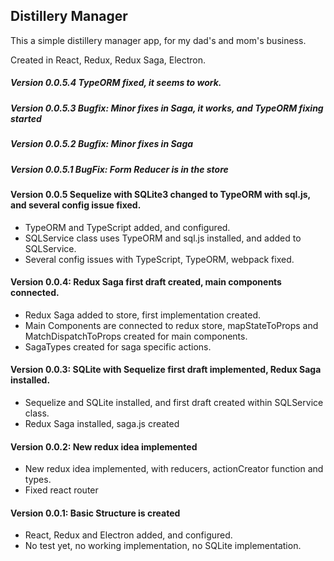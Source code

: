 ## Distillery Manager

This a simple distillery manager app, for my dad's and mom's business.

Created in React, Redux, Redux Saga, Electron.

##### Version 0.0.5.4 TypeORM fixed, it seems to work.

##### Version 0.0.5.3 Bugfix: Minor fixes in Saga, it works, and TypeORM fixing started

##### Version 0.0.5.2 Bugfix: Minor fixes in Saga

##### Version 0.0.5.1 BugFix: Form Reducer is in the store

#### Version 0.0.5 Sequelize with SQLite3 changed to TypeORM with sql.js, and several config issue fixed.
 - TypeORM and TypeScript added, and configured.
 - SQLService class uses TypeORM and sql.js installed, and added to SQLService.
 - Several config issues with TypeScript, TypeORM, webpack fixed.

#### Version 0.0.4: Redux Saga first draft created, main components connected.
 - Redux Saga added to store, first implementation created.
 - Main Components are connected to redux store, mapStateToProps and MatchDispatchToProps created for main components.
 - SagaTypes created for saga specific actions.

#### Version 0.0.3: SQLite with Sequelize first draft implemented, Redux Saga installed.
 - Sequelize and SQLite installed, and first draft created within SQLService class.
 - Redux Saga installed, saga.js created

#### Version 0.0.2: New redux idea implemented
 - New redux idea implemented, with reducers, actionCreator function and types.
 - Fixed react router


#### Version 0.0.1: Basic Structure is created
 - React, Redux and Electron added, and configured.  
 - No test yet, no working implementation, no SQLite implementation.
